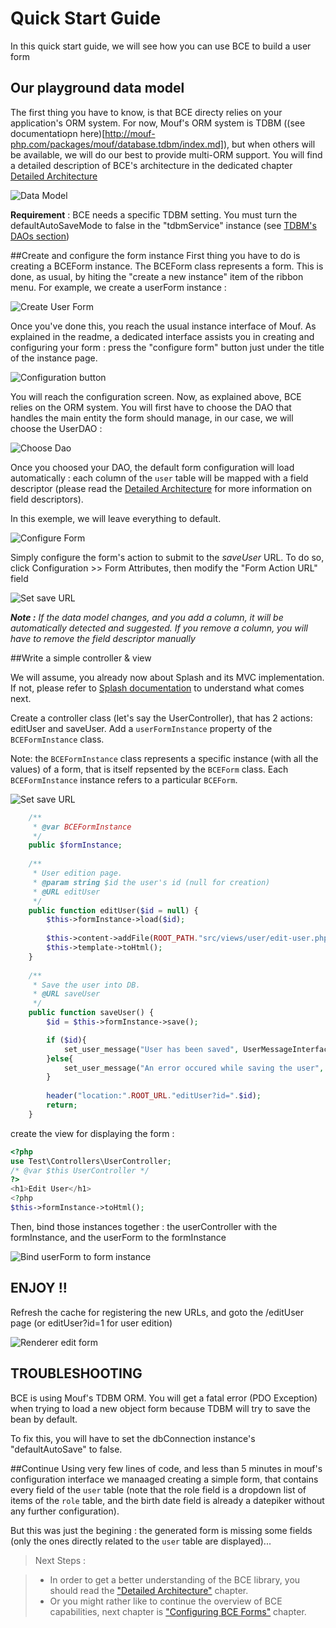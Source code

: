 Quick Start Guide
==
In this quick start guide, we will see how you can use BCE to build a user form

Our playground data model
--
The first thing you have to know, is that BCE directy relies on your application's ORM system. For now, Mouf's ORM system is TDBM ((see documentatiopn here)[http://mouf-php.com/packages/mouf/database.tdbm/index.md]), but when others will be available, we will do our best to provide multi-ORM support. You will find a detailed description of BCE's architecture in the dedicated chapter [Detailed Architecture](detailed-architecture.html)

![Data Model](images/data-model.png "playground data model")

**Requirement** : BCE needs a specific TDBM setting. You must turn the defaultAutoSaveMode to false in the "tdbmService" instance (see [TDBM's DAOs section](http://mouf-php.com/packages/mouf/database.tdbm/doc/generating_daos.md))

##Create and configure the form instance
First thing you have to do is creating a BCEForm instance. The BCEForm class represents a form. This is done, as usual, by hiting the "create a new instance" item of the ribbon menu. For example, we create a userForm instance :

![Create User Form](images/create-user.png)

Once you've done this, you reach the usual instance interface of Mouf. As explained in the readme, a dedicated interface 
assists you in creating and configuring your form : press the "configure form" button just under the title of the 
instance page.

![Configuration button](images/configureFormButton.png)

You will reach the configuration screen.
Now, as explained above, BCE relies on the ORM system. You will first have to choose the DAO that handles the main entity the form should manage, in our case, we will choose the UserDAO :

![Choose Dao](images/choose-dao.png)

Once you choosed your DAO, the default form configuration will load automatically : each column of the `user` table will be mapped with a field descriptor (please read the  [Detailed Architecture](detailed-architecture.html) for more information on field descriptors).

In this exemple, we will leave everything to default.

![Configure Form](images/configure-form.png)

Simply configure the form's action to submit to the *saveUser* URL. To do so, click Configuration >> Form Attributes, then modify the "Form Action URL" field

![Set save URL](images/set-save-url.png)

_**Note :** If the data model changes, and you add a column, it will be automatically detected and suggested. If you remove a column, you will have to remove the field descriptor manually_

##Write a simple controller & view

We will assume, you already now about Splash and its MVC implementation. If not, please refer to [Splash documentation](http://mouf-php.com/packages/mouf/mvc.splash/index.md) to understand what comes next.

Create a controller class (let's say the UserController), that has 2 actions: editUser and saveUser. Add a `userFormInstance` property of the `BCEFormInstance` class.

Note: the `BCEFormInstance` class represents a specific instance (with all the values) of a form, that is itself repsented by the `BCEForm` class.
Each `BCEFormInstance` instance refers to a particular `BCEForm`.

![Set save URL](images/bind.png)


```php
    /**
     * @var BCEFormInstance
	 */
	public $formInstance;
	
	/**
	 * User edition page.
	 * @param string $id the user's id (null for creation)
	 * @URL editUser
	 */
	public function editUser($id = null) {
		$this->formInstance->load($id);
		
		$this->content->addFile(ROOT_PATH."src/views/user/edit-user.php", $this);
		$this->template->toHtml();
	}
	
	/**
	 * Save the user into DB.
	 * @URL saveUser
	 */
	public function saveUser() {
		$id = $this->formInstance->save();

		if ($id){
			set_user_message("User has been saved", UserMessageInterface::SUCCESS);
		}else{
			set_user_message("An error occured while saving the user", UserMessageInterface::ERROR);
		}
        
    	header("location:".ROOT_URL."editUser?id=".$id);
		return;
	}
```

create the view for displaying the form :
```php
<?php
use Test\Controllers\UserController;
/* @var $this UserController */
?>
<h1>Edit User</h1>
<?php 
$this->formInstance->toHtml();
```

Then, bind those instances together : the userController with the formInstance, and the userForm to the formInstance

![Bind userForm to form instance](images/bind-form-instance.png)

## ENJOY !!
Refresh the cache for registering the new URLs, and goto the /editUser page (or editUser?id=1 for user edition)

![Renderer edit form](images/edit-form.png)

## TROUBLESHOOTING
BCE is using Mouf's TDBM ORM. You will get a fatal error (PDO Exception) when trying to load a new object form because TDBM will try to save the bean by default.

To fix this, you will have to set the dbConnection instance's "defaultAutoSave" to false.

##Continue
Using very few lines of code, and less than 5 minutes in mouf's configuration interface we manaaged creating a simple form, that contains every field of the `user` table (note that the role field is a dropdown list of items of the `role` table, and the birth date field is already a datepiker without any further configuration).

But this was just the begining : the generated form is missing some fields (only the ones directly related to the `user` table are displayed)...

> Next Steps : 

> * In order to get a better understanding of the BCE library, you should read the ["Detailed Architecture"](detailed-architecture.md) chapter.
> * Or you might rather like to continue the overview of BCE capabilities, next chapter is ["Configuring BCE Forms"](configure-bce-forms.md) chapter.
